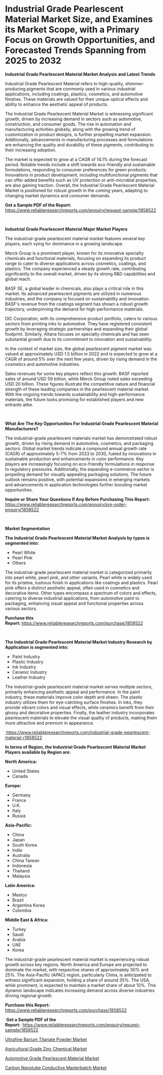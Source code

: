 <p><h1>Industrial Grade Pearlescent Material Market Size, and Examines its Market Scope, with a Primary Focus on Growth Opportunities, and Forecasted Trends Spanning from 2025 to 2032</h1></p><p><strong>Industrial Grade Pearlescent Material Market Analysis and Latest Trends</strong></p>
<p><p>Industrial Grade Pearlescent Material refers to high-quality, shimmer-producing pigments that are commonly used in various industrial applications, including coatings, plastics, cosmetics, and automotive finishes. These materials are valued for their unique optical effects and ability to enhance the aesthetic appeal of products.</p><p>The Industrial Grade Pearlescent Material Market is witnessing significant growth, driven by increasing demand in sectors such as automotive, construction, and consumer goods. The rise in automation and manufacturing activities globally, along with the growing trend of customization in product designs, is further propelling market expansion. Additionally, advancements in manufacturing processes and formulations are enhancing the quality and durability of these pigments, contributing to their increasing adoption. </p><p>The market is expected to grow at a CAGR of 14.1% during the forecast period. Notable trends include a shift towards eco-friendly and sustainable formulations, responding to consumer preferences for green products. Innovations in product development, including multifunctional pigments that can offer added benefits such as UV protection or anti-microbial properties, are also gaining traction. Overall, the Industrial Grade Pearlescent Material Market is positioned for robust growth in the coming years, adapting to changing market dynamics and consumer demands.</p></p>
<p><strong>Get a Sample PDF of the Report:&nbsp;</strong> <a href="https://www.reliableresearchreports.com/enquiry/request-sample/1858522?utm_campaign=83&utm_medium=2&utm_source=Github&utm_content=ia&utm_term=03022025&utm_id=industrial-grade-pearlescent-material">https://www.reliableresearchreports.com/enquiry/request-sample/1858522</a></p>
<p>&nbsp;</p>
<p><strong>Industrial Grade Pearlescent Material Major Market Players</strong></p>
<p><p>The industrial-grade pearlescent material market features several key players, each vying for dominance in a growing landscape. </p><p>Merck Group is a prominent player, known for its innovative specialty chemicals and functional materials, focusing on expanding its product range to cater to diverse applications across cosmetics, coatings, and plastics. The company experienced a steady growth rate, contributing significantly to the overall market, driven by its strong R&D capabilities and global reach.</p><p>BASF SE, a global leader in chemicals, also plays a critical role in this market. Its advanced pearlescent pigments are utilized in numerous industries, and the company is focused on sustainability and innovation. BASF's revenue from the coatings segment has shown a robust growth trajectory, underpinning the demand for high-performance materials.</p><p>DIC Corporation, with its comprehensive product portfolio, caters to various sectors from printing inks to automotive. They have registered consistent growth by leveraging strategic partnerships and expanding their global footprint. Similarly, Altana focuses on specialty chemicals and has seen substantial growth due to its commitment to innovation and sustainability.</p><p>In the context of market size, the global pearlescent pigment market was valued at approximately USD 1.5 billion in 2022 and is expected to grow at a CAGR of around 5% over the next few years, driven by rising demand in the cosmetics and automotive industries.</p><p>Sales revenues for some key players reflect this growth: BASF reported sales of around USD 59 billion, while Merck Group noted sales exceeding USD 20 billion. These figures illustrate the competitive nature and financial strength of these leading companies in the pearlescent material market. With the ongoing trends towards sustainability and high-performance materials, the future looks promising for established players and new entrants alike.</p></p>
<p>&nbsp;</p>
<p><strong>What Are The Key Opportunities For Industrial Grade Pearlescent Material Manufacturers?</strong></p>
<p><p>The industrial-grade pearlescent materials market has demonstrated robust growth, driven by rising demand in automotive, cosmetics, and packaging sectors. Global market trends indicate a compound annual growth rate (CAGR) of approximately 5-7% from 2023 to 2030, fueled by innovations in sustainable production and enhancements in color performance. Key players are increasingly focusing on eco-friendly formulations in response to regulatory pressures. Additionally, the expanding e-commerce sector is propelling demand for visually appealing packaging solutions. The future outlook remains positive, with potential expansions in emerging markets and advancements in application technologies further boosting market opportunities.</p></p>
<p><strong>Inquire or Share Your Questions If Any Before Purchasing This Report:</strong> <a href="https://www.reliableresearchreports.com/enquiry/pre-order-enquiry/1858522?utm_campaign=83&utm_medium=2&utm_source=Github&utm_content=ia&utm_term=03022025&utm_id=industrial-grade-pearlescent-material">https://www.reliableresearchreports.com/enquiry/pre-order-enquiry/1858522</a></p>
<p>&nbsp;</p>
<p><strong>Market Segmentation</strong></p>
<p><strong>The Industrial Grade Pearlescent Material Market Analysis by types is segmented into:</strong></p>
<p><ul><li>Pearl White</li><li>Pearl Pink</li><li>Others</li></ul></p>
<p><p>The industrial-grade pearlescent material market is categorized primarily into pearl white, pearl pink, and other variants. Pearl white is widely used for its pristine, lustrous finish in applications like coatings and plastics. Pearl pink offers a distinct aesthetic appeal, often used in cosmetics and decorative items. Other types encompass a spectrum of colors and effects, catering to diverse industrial applications, from automotive paint to packaging, enhancing visual appeal and functional properties across various sectors.</p></p>
<p><strong>Purchase this Report:&nbsp;</strong><a href="https://www.reliableresearchreports.com/purchase/1858522?utm_campaign=83&utm_medium=2&utm_source=Github&utm_content=ia&utm_term=03022025&utm_id=industrial-grade-pearlescent-material">https://www.reliableresearchreports.com/purchase/1858522</a></p>
<p>&nbsp;</p>
<p><strong>The Industrial Grade Pearlescent Material Market Industry Research by Application is segmented into:</strong></p>
<p><ul><li>Paint Industry</li><li>Plastic Industry</li><li>Ink Industry</li><li>Ceramic Industry</li><li>Leather Industry</li></ul></p>
<p><p>The industrial-grade pearlescent material market serves multiple sectors, primarily enhancing aesthetic appeal and performance. In the paint industry, these materials improve color depth and sheen. The plastic industry utilizes them for eye-catching surface finishes. In inks, they provide vibrant colors and visual effects, while ceramics benefit from their glossy and decorative properties. Finally, the leather industry incorporates pearlescent materials to elevate the visual quality of products, making them more attractive and premium in appearance.</p></p>
<p><a href="https://www.reliableresearchreports.com/industrial-grade-pearlescent-material-r1858522?utm_campaign=83&utm_medium=2&utm_source=Github&utm_content=ia&utm_term=03022025&utm_id=industrial-grade-pearlescent-material">&nbsp;https://www.reliableresearchreports.com/industrial-grade-pearlescent-material-r1858522</a></p>
<p><strong>In terms of Region, the Industrial Grade Pearlescent Material Market Players available by Region are:</strong></p>
<p>
    <p> <strong> North America: </strong>
        <ul>
            <li>United States</li>
            <li>Canada</li>
        </ul>
        </p> 
    <p> <strong> Europe: </strong>
        <ul>
            <li>Germany</li>
            <li>France</li>
            <li>U.K.</li>
            <li>Italy</li>
            <li>Russia</li>
        </ul>
        </p> 
    <p> <strong> Asia-Pacific: </strong>
        <ul>
            <li>China</li>
            <li>Japan</li>
            <li>South Korea</li>
            <li>India</li>
            <li>Australia</li>
            <li>China Taiwan</li>
            <li>Indonesia</li>
            <li>Thailand</li>
            <li>Malaysia</li>
        </ul>
        </p> 
    <p> <strong> Latin America: </strong>
        <ul>
            <li>Mexico</li>
            <li>Brazil</li>
            <li>Argentina Korea</li>
            <li>Colombia</li>
        </ul>
        </p> 
    <p> <strong> Middle East & Africa: </strong>
        <ul>
            <li>Turkey</li>
            <li>Saudi</li>
            <li>Arabia</li>
            <li>UAE</li>
            <li>Korea</li>
        </ul>
    </p>
    </p>
<p><p>The industrial-grade pearlescent material market is experiencing robust growth across key regions. North America and Europe are projected to dominate the market, with respective shares of approximately 30% and 25%. The Asia-Pacific (APAC) region, particularly China, is anticipated to witness significant expansion, holding a share of around 35%. The USA, while prominent, is expected to maintain a market share of about 10%. This dynamic landscape indicates increasing demand across diverse industries driving regional growth.</p></p>
<p><strong>Purchase this Report: </strong><a href="https://www.reliableresearchreports.com/purchase/1858522?utm_campaign=83&utm_medium=2&utm_source=Github&utm_content=ia&utm_term=03022025&utm_id=industrial-grade-pearlescent-material">https://www.reliableresearchreports.com/purchase/1858522</a></p>
<p>&nbsp;<strong>Get a Sample PDF of the Report:&nbsp;&nbsp;</strong><a href="https://www.reliableresearchreports.com/enquiry/request-sample/1858522?utm_campaign=83&utm_medium=2&utm_source=Github&utm_content=ia&utm_term=03022025&utm_id=industrial-grade-pearlescent-material">https://www.reliableresearchreports.com/enquiry/request-sample/1858522</a></p>
<p><strong></strong></p>
<p><p><a href="https://github.com/moazugavate/Market-Research-Report-List-1/blob/main/ultrafine-barium-titanate-powder-market.md?utm_campaign=83&utm_medium=2&utm_source=Github&utm_content=ia&utm_term=03022025&utm_id=industrial-grade-pearlescent-material">Ultrafine Barium Titanate Powder Market</a></p><p><a href="https://github.com/slmagaddam/Market-Research-Report-List-1/blob/main/agricultural-grade-zinc-chemical-market.md?utm_campaign=83&utm_medium=2&utm_source=Github&utm_content=ia&utm_term=03022025&utm_id=industrial-grade-pearlescent-material">Agricultural Grade Zinc Chemical Market</a></p><p><a href="https://github.com/mharielmesa/Market-Research-Report-List-5/blob/main/automotive-grade-pearlescent-material-market.md?utm_campaign=83&utm_medium=2&utm_source=Github&utm_content=ia&utm_term=03022025&utm_id=industrial-grade-pearlescent-material">Automotive Grade Pearlescent Material Market</a></p><p><a href="https://github.com/chkrselia/Market-Research-Report-List-1/blob/main/carbon-nanotube-conductive-masterbatch-market.md?utm_campaign=83&utm_medium=2&utm_source=Github&utm_content=ia&utm_term=03022025&utm_id=industrial-grade-pearlescent-material">Carbon Nanotube Conductive Masterbatch Market</a></p></p>